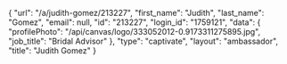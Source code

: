 {
    "url": "\/a\/judith-gomez\/213227",
    "first_name": "Judith",
    "last_name": "Gomez",
    "email": null,
    "id": "213227",
    "login_id": "1759121",
    "data": {
        "profilePhoto": "\/api\/canvas\/logo\/333052012-0.9173311275895.jpg",
        "job_title": "Bridal Advisor"
    },
    "type": "captivate",
    "layout": "ambassador",
    "title": "Judith Gomez"
}